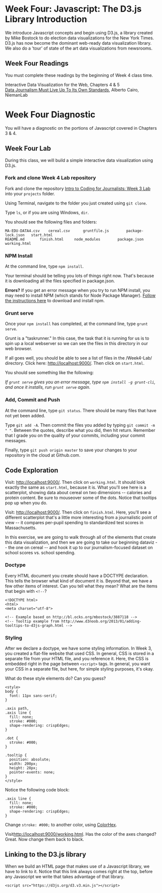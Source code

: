# Week Four: Javascript: The D3.js Library Introduction

We introduce Javascript concepts and begin using D3.js, a library created by Mike Bostock to do election data visualizations for the New York Times. D3.js has now become the dominant web-ready data visualization library. We also do a 'tour' of state of the art data visualizations from newsrooms.

## Week Four Readings

You must complete these readings by the beginning of Week 4 class time.

Interactive Data Visualization for the Web, Chapters 4 & 5<br>
[Data Journalism Must Live Up To Its Own Standards](http://www.niemanlab.org/2014/07/alberto-cairo-data-journalism-needs-to-up-its-own-standards/), Alberto Cairo, NiemanLab

# Week Four Diagnostic
You will have a diagnostic on the portions of Javascript covered in Chapters 3 & 4.

## Week Four Lab

During this class, we will build a simple interactive data visualization using D3.js.

### Fork and clone Week 4 Lab repository

Fork and clone the repository [Intro to Coding for Journalists: Week 3 Lab](https://github.com/fullstackjournalists/Week4-Lab) into your `projects` folder.

Using Terminal, navigate to the folder you just created using `git clone`.

Type `ls`, or if you are using Windows, `dir`.

You should see the following files and folders:

```
MA-EDU-DATA4.csv	cereal.csv		gruntfile.js		package-lock.json	start.html
README.md		finish.html		node_modules		package.json		working.html
```

### NPM Install

At the command line, type `npm install`.

Your terminal should be telling you lots of things right now. That's because it
is downloading all the files specified in package.json.

**Errors?** If you get an error message when you try to run NPM install, you may need to install NPM (which stands for Node Package Manager). [Follow the instructions here](https://www.npmjs.com/get-npm) to download and install npm.

### Grunt serve

Once your `npm install` has completed, at the command line, type `grunt serve`.

Grunt is a "taskrunner." In this case, the task that it is running for us is
to spin up a local webserver so we can see the files in this directory in our
web browser.

If all goes well, you should be able to see a list of files in the /Week4-Lab/ directory.
Click here: [http://localhost:9000/](http://localhost:9000/). Then click on `start.html`.

You should see something like the following:

*If `grunt serve` gives you an error message, type `npm install -g grunt-cli`, and once it installs, run `grunt serve` again.*

### Add, Commit and Push

At the command line, type `git status`. There should be many files that have not yet been added.

Type `git add -A`. Then commit the files you added by typing `git commit -m " "`. Between the quotes, describe what you did, then hit return. Remember that I grade you on the quality of your commits, including your commit messages.

Finally, type `git push origin master` to save your changes to your repository in the cloud at Github.com.

## Code Exploration

Visit: [http://localhost:9000/](http://localhost:9000/). Then click on `working.html`.
It should look exactly the same as `start.html`, because it is. What you'll see
here is a scatterplot, showing data about cereal on two dimensions -- calories
and protein content. Be sure to mouseover some of the dots. Notice that tooltips pop up
when you do.

Visit: [http://localhost:9000/](http://localhost:9000/). Then click on `finish.html`.
Here, you'll see a different scatterplot that's a little more interesting from a journalistic point of view -- it compares per-pupil spending to standardized test scores in Massachusetts.

In this exercise, we are going to walk through all of the elements that create this data visualization, and then we are going to take our beginning dataviz -- the one on cereal -- and hook it up to our journalism-focused dataset on school scores vs. school spending.

### Doctype

Every HTML document you create should have a DOCTYPE declaration. This tells the browser what kind of document it is.  Beyond that, we have a few other items of interest. Can you tell what they mean? What are the items that begin with `<!--`?

```
<!DOCTYPE html>
<html>
<meta charset="utf-8">

<!-- Example based on http://bl.ocks.org/mbostock/3887118 -->
<!-- Tooltip example from http://www.d3noob.org/2013/01/adding-tooltips-to-d3js-graph.html -->

```

### Styling

After we declare a doctype, we have some styling information. In Week 3, you created a flat-file website that used CSS. In general, CSS is stored in a separate file from your HTML file, and you reference it. Here, the CSS is embedded right in the page between `<script>` tags. In general, you want your CSS in a separate file, but here, for simple styling purposes, it's okay.

What do these style elements do? Can you guess?

```
<style>
body {
  font: 11px sans-serif;
}

.axis path,
.axis line {
  fill: none;
  stroke: #000;
  shape-rendering: crispEdges;
}

.dot {
  stroke: #000;
}

.tooltip {
  position: absolute;
  width: 200px;
  height: 28px;
  pointer-events: none;
}
</style>

```

Notice the following code block:

```
.axis line {
  fill: none;
  stroke: #000;
  shape-rendering: crispEdges;
}
```

Change `stroke: #000;` to another color, using [ColorHex](http://www.color-hex.com/).

Visit[http://localhost:9000/working.html](http://localhost:9000/). Has the color of the axes changed? Great. Now change them back to black.

## Linking to the D3.js library

When we build an HTML page that makes use of a Javascript library, we have to link to it. Notice that this link always comes right at the top, before any Javascript we write that takes advantage of that library.

```
<script src="https://d3js.org/d3.v3.min.js"></script>

```
